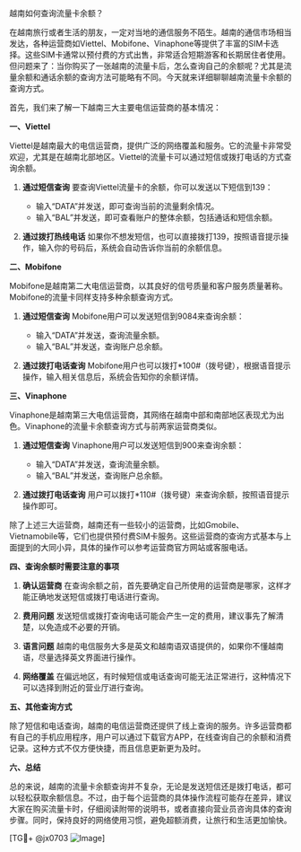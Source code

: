 越南如何查询流量卡余额？

在越南旅行或者生活的朋友，一定对当地的通信服务不陌生。越南的通信市场相当发达，各种运营商如Viettel、Mobifone、Vinaphone等提供了丰富的SIM卡选择。这些SIM卡通常以预付费的方式出售，非常适合短期游客和长期居住者使用。但问题来了：当你购买了一张越南的流量卡后，怎么查询自己的余额呢？尤其是流量余额和通话余额的查询方法可能略有不同。今天就来详细聊聊越南流量卡余额的查询方式。

首先，我们来了解一下越南三大主要电信运营商的基本情况：

**一、Viettel**

Viettel是越南最大的电信运营商，提供广泛的网络覆盖和服务。它的流量卡非常受欢迎，尤其是在越南北部地区。Viettel的流量卡可以通过短信或拨打电话的方式查询余额。

1. **通过短信查询**
   要查询Viettel流量卡的余额，你可以发送以下短信到139：
   - 输入“DATA”并发送，即可查询当前的流量剩余情况。
   - 输入“BAL”并发送，即可查看账户的整体余额，包括通话和短信余额。

2. **通过拨打热线电话**
   如果你不想发短信，也可以直接拨打139，按照语音提示操作，输入你的号码后，系统会自动告诉你当前的余额信息。

**二、Mobifone**

Mobifone是越南第二大电信运营商，以其良好的信号质量和客户服务质量著称。Mobifone的流量卡同样支持多种余额查询方式。

1. **通过短信查询**
   Mobifone用户可以发送短信到9084来查询余额：
   - 输入“DATA”并发送，查询流量余额。
   - 输入“BAL”并发送，查询账户总余额。

2. **通过拨打电话查询**
   Mobifone用户也可以拨打*100#（拨号键），根据语音提示操作，输入相关信息后，系统会告知你的余额详情。

**三、Vinaphone**

Vinaphone是越南第三大电信运营商，其网络在越南中部和南部地区表现尤为出色。Vinaphone的流量卡余额查询方式与前两家运营商类似。

1. **通过短信查询**
   Vinaphone用户可以发送短信到900来查询余额：
   - 输入“DATA”并发送，查询流量余额。
   - 输入“BAL”并发送，查询账户总余额。

2. **通过拨打电话查询**
   用户可以拨打*110#（拨号键）来查询余额，按照语音提示操作即可。

除了上述三大运营商，越南还有一些较小的运营商，比如Gmobile、Vietnamobile等，它们也提供预付费SIM卡服务。这些运营商的查询方式基本与上面提到的大同小异，具体的操作可以参考运营商官方网站或客服电话。

**四、查询余额时需要注意的事项**

1. **确认运营商**
   在查询余额之前，首先要确定自己所使用的运营商是哪家，这样才能正确地发送短信或拨打电话进行查询。

2. **费用问题**
   发送短信或拨打查询电话可能会产生一定的费用，建议事先了解清楚，以免造成不必要的开销。

3. **语言问题**
   越南的电信服务大多是英文和越南语双语提供的，如果你不懂越南语，尽量选择英文界面进行操作。

4. **网络覆盖**
   在偏远地区，有时候短信或电话查询可能无法正常进行，这种情况下可以选择到附近的营业厅进行查询。

**五、其他查询方式**

除了短信和电话查询，越南的电信运营商还提供了线上查询的服务。许多运营商都有自己的手机应用程序，用户可以通过下载官方APP，在线查询自己的余额和消费记录。这种方式不仅方便快捷，而且信息更新更为及时。

**六、总结**

总的来说，越南的流量卡余额查询并不复杂，无论是发送短信还是拨打电话，都可以轻松获取余额信息。不过，由于每个运营商的具体操作流程可能存在差异，建议大家在购买流量卡时，仔细阅读附带的说明书，或者直接向营业员咨询具体的查询步骤。同时，保持良好的网络使用习惯，避免超额消费，让旅行和生活更加愉快。

[TG💪+ @jx0703 ![Image](https://github.com/user-attachments/assets/dbca1d08-cadb-493c-b0ec-ad6f7a83f270)]
